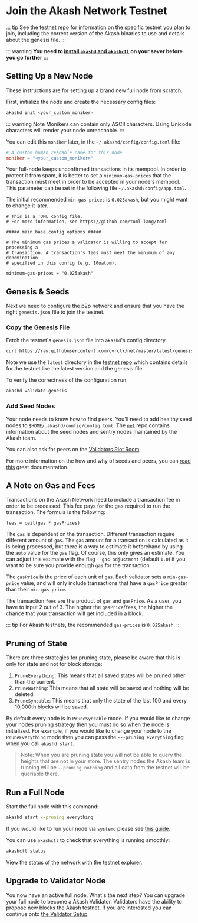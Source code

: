 # Join the Akash Network Testnet

::: tip 
See the [testnet repo](https://github.com/ovrclk/net) for
information on the specific testnet you plan to join, including the correct version
of the Akash binaries to use and details about the genesis file.
:::

::: warning
**You need to [install `akashd` and `akashctl`](../guides/install.md) on your sever before you go further**
:::

## Setting Up a New Node

These instructions are for setting up a brand new full node from scratch.

First, initialize the node and create the necessary config files:

```bash
akashd init <your_custom_moniker>
```

::: warning Note
Monikers can contain only ASCII characters. Using Unicode characters will render your node unreachable.
:::

You can edit this `moniker` later, in the `~/.akashd/config/config.toml` file:

```toml
# A custom human readable name for this node
moniker = "<your_custom_moniker>"
```

Your full-node keeps unconfirmed transactions in its mempool. In order to protect it from spam, it is better to set a `minimum-gas-prices` that the transaction must meet in order to be accepted in your node's mempool. This parameter can be set in the following file `~/.akashd/config/app.toml`.

The initial recommended `min-gas-prices` is `0.025akash`, but you might want to change it later.

```
# This is a TOML config file.
# For more information, see https://github.com/toml-lang/toml

##### main base config options #####

# The minimum gas prices a validator is willing to accept for processing a
# transaction. A transaction's fees must meet the minimum of any denomination
# specified in this config (e.g. 10uatom).

minimum-gas-prices = "0.025akash"
``` 

## Genesis & Seeds

Next we need to configure the p2p network and ensure that you have the right `genesis.json` file to join the testnet.

### Copy the Genesis File

Fetch the testnet's `genesis.json` file into `akashd`'s config directory.

```bash
curl https://raw.githubusercontent.com/ovrclk/net/master/latest/genesis.json > $HOME/.akashd/config/genesis.json
```

Note we use the `latest` directory in the [testnet repo](https://github.com/ovrclk/net) which contains details for the testnet like the latest version and the genesis file.

To verify the correctness of the configuration run:

```bash
akashd validate-genesis
```

### Add Seed Nodes

Your node needs to know how to find peers. You'll need to add healthy seed nodes to `$HOME/.akashd/config/config.toml`. The [`net`](https://github.com/ovrclk/net/tree/master/latest) repo contains information about the seed nodes and sentry nodes maintained by the Akash team.

<!-- TODO: CHECK THAT THIS IS THE RIGHT MATRIX ROOM -->
You can also ask for peers on the [Validators Riot Room](https://riot.im/app/#/room/#akash-validators:matrix.org)

For more information on the how and why of seeds and peers, you can [read this](https://docs.tendermint.com/master/spec/p2p/peer.html) great documentation.

## A Note on Gas and Fees

Transactions on the Akash Network need to include a transaction fee in order to be processed. This fee pays for the gas required to run the transaction. The formula is the following:

```
fees = ceil(gas * gasPrices)
```

The `gas` is dependent on the transaction. Different transaction require different amount of `gas`. The `gas` amount for a transaction is calculated as it is being processed, but there is a way to estimate it beforehand by using the `auto` value for the `gas` flag. Of course, this only gives an estimate. You can adjust this estimate with the flag `--gas-adjustment` (default `1.0`) if you want to be sure you provide enough `gas` for the transaction. 

The `gasPrice` is the price of each unit of `gas`. Each validator sets a `min-gas-price` value, and will only include transactions that have a `gasPrice` greater than their `min-gas-price`. 

The transaction `fees` are the product of `gas` and `gasPrice`. As a user, you have to input 2 out of 3. The higher the `gasPrice`/`fees`, the higher the chance that your transaction will get included in a block. 

::: tip
For Akash testnets, the recommended `gas-prices` is `0.025akash`. 
::: 

## Pruning of State

There are three strategies for pruning state, please be aware that this is only for state and not for block storage:

1. `PruneEverything`: This means that all saved states will be pruned other than the current.
2. `PruneNothing`: This means that all state will be saved and nothing will be deleted.
3. `PruneSyncable`: This means that only the state of the last 100 and every 10,000th blocks will be saved.

By default every node is in `PruneSyncable` mode. If you would like to change your nodes pruning strategy then you must do so when the node is initialized. For example, if you would like to change your node to the `PruneEverything` mode then you can pass the `---pruning everything` flag when you call `akashd start`.

> Note: When you are pruning state you will not be able to query the heights that are not in your store. The sentry nodes the Akash team is running will be `--pruning nothing` and all data from the testnet will be queriable there.

<!-- NOTE: we need to add a link to tendermint pruning docs -->

## Run a Full Node

Start the full node with this command:

```bash
akashd start --pruning everything
```

If you would like to run your node via `systemd` please see [this guide](../systemd.md).

You can use `akashctl` to check that everything is running smoothly:

```bash
akashctl status
```

View the status of the network with the testnet explorer.


## Upgrade to Validator Node

You now have an active full node. What's the next step? You can upgrade your full node to become a Akash Validator. Validators have the ability to propose new blocks the Akash testnet. If you are interested you can continue onto [the Validator Setup](../create-a-testnet-validator.md).

